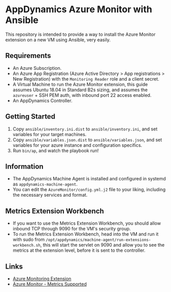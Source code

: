 # AppDynamics Azure Monitor with Ansible

This repository is intended to provide a way to install the Azure Monitor extension on a new VM using Ansible, very easily.

## Requirements

- An Azure Subscription.
- An Azure App Registration (Azure Active Directory > App registrations > New Registration) with the `Monitoring Reader` role and a client secret.
- A Virtual Machine to run the Azure Monitor extension, this guide assumes Ubuntu 18.04 in Standard B2s sizing, and assumes the `azureuser` + SSH PEM auth, with inbound port 22 access enabled.
- An AppDynamics Controller.

## Getting Started

1. Copy `ansible/inventory.ini.dist` to `ansible/inventory.ini`, and set variables for your target machines.
2. Copy `ansible/variables.json.dist` to `ansible/variables.json`, and set variables for your azure instance and configuration specifics.
3. Run `bin/ap`, and watch the playbook run!

## Information

- The AppDynamics Machine Agent is installed and configured in systemd as `appdynamics-machine-agent`.
- You can edit the `AzureMonitor/config.yml.j2` file to your liking, including the necessary services and format.

## Metrics Extension Workbench

- If you want to use the Metrics Extension Workbench, you should allow inbound TCP through 9090 for the VM's security group.
- To run the Metrics Extension Workbench, head into the VM and run it with sudo from `/opt/appdynamics/machine-agent/run-extensions-workbench.sh`, this will start the servlet on 9090 and allow you to see the metrics at the extension level, before it is sent to the controller.

## Links

- [Azure Monitoring Extension](https://www.appdynamics.com/community/exchange/extension/azure-monitoring-extension/)
- [Azure Monitor - Metrics Supported](https://docs.microsoft.com/en-us/azure/azure-monitor/platform/metrics-supported)
